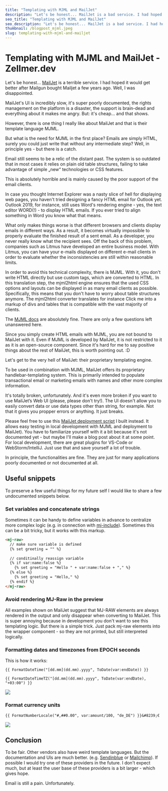 ```yaml
---
title: "Templating with MJML and MailJet"
description: "Let's be honest... MailJet is a bad service. I had hoped it would get better after Mailgun bought Mailjet a few years ago. I was disappointed. MailJet's service is incredibly inconvenient to use, but it's cheap... so it shows. However, there is one thing I really like about MailJet and that is their template language MJML. Let's discover its undocumented features!"
seo_title: "Templating with MJML and MailJet"
seo_description: "Let's be honest... MailJet is a bad service. I had hoped it would get better after Mailgun bought Mailjet a few years ago. I was disappointed. MailJet's service is incredibly inconvenient to use, but it's cheap... so it shows. However, there is one thing I really like about MailJet and that is their template language MJML. Let's discover its undocumented features!"
thumbnail: /blogpost_mjml.jpeg
slug: templating-with-mjml-and-mailjet
---
```


# Templating with MJML and MailJet - Zellmer.dev
Let's be honest... [MailJet](https://www.mailjet.com/) is a terrible service. I had hoped it would get better after Mailgun bought Mailjet a few years ago. Well, I was disappointed.

MailJet's UI is incredibly slow, it's super poorly documented, the rights management on the platform is a disaster, the support is brain-dead and everything about it makes me angry. But: it's cheap... and that shows.

However, there is one thing I really like about MailJet and that is their template language MJML.

But what is the need for MJML in the first place? Emails are simply HTML, surely you could just write that without any intermediate step? Well, in principle yes - but there is a catch.

Email still seems to be a relic of the distant past. The system is so outdated that in most cases it relies on plain old table structures, failing to take advantage of simple „new“ technologies or CSS features.

This is absolutely horrible and is mainly caused by the poor support of the email clients.

In case you thought Internet Explorer was a nasty slice of hell for displaying web pages, you haven't tried designing a fancy HTML email for Outlook yet. Outlook 2019, for instance, still uses Word's rendering engine - yes, the text editor WORD(!) - to display HTML emails. If you ever tried to align something in Word you know what that means.

What only makes things worse is that different browsers and clients display emails in different ways. As a result, it becomes virtually impossible to properly evaluate the finished result of a sent email. As a developer, you never really know what the recipient sees. Off the back of this problem, companies such as Litmus have developed an entire business model. With Litmus, you can have your e-mails displayed on different e-mail clients in order to evaluate whether the inconsistencies are still within reasonable limits.

In order to avoid this technical complexity, there is MJML. With it, you don't write HTML directly but use custom tags, which are converted to HTML. In this translation step, the mjml2html engine ensures that the used CSS options and layouts can be displayed in as many email clients as possible. Specifically, this means that you don't have to worry about table structures anymore. The mjml2html converter translates for instance <mj-button>Click me<mj-button> into a markup of divs and tables that is compatible with the vast majority of clients.

The [MJML docs](https://documentation.mjml.io/) are absolutely fine. There are only a few questions left unanswered here.

Since you simply create HTML emails with MJML, you are not bound to MailJet with it. Even if MJML is developed by MailJet, it is not restricted to it as it is an open-source component. Since it's hard for me to say positive things about the rest of MailJet, this is worth pointing out. :D

Let's get to the very hell of MailJet: their proprietary templating engine.

To be used in combination with MJML, MailJet offers its proprietary handlebar-templating system. This is primarily intended to populate transactional email or marketing emails with names and other more complex information.

It's totally broken, unfortunately. And it's even more broken if you want to use MailJet’s Web UI (please, please don't try!). The UI doesn't allow you to easily convert data or use data types other than string, for example. Not that it gives you propper errors or anything. It just breaks.

Please feel free to use this [MailJet deployment script](https://github.com/lennartzellmer/mailjet-deployment-template) I built instead. It allows easy testing in local development with MJML and deployment to MailJet). You have to familiarize yourself with it a bit because it's not documented yet - but maybe I'll make a blog post about it at some point. For local development, there are great plugins for VS-Code or WebStorm/IntelliJ. Just use that and save yourself a lot of trouble.

In principle, the functionalities are fine. They are just for many applications poorly documented or not documented at all.

## Useful snippets

To preserve a few useful things for my future self I would like to share a few undocumented snippets below.

### Set variables and concatenate strings

Sometimes it can be handy to define variables in advance to centralize more complex logic (e.g. in connection with [mj-include](https://documentation.mjml.io/#mj-include)). Sometimes this can be a bit tricky, but it works with this markup.

``` html
<mj-raw>
  // make sure variable is defined
  {% set greeting = "" %}
  
  // conditinally reassign variable
  {% if var:name:false %}
    {% set greeting = "Hello " + var:name:false + "," %}
  {% else %}
    {% set greeting = "Hello," %}
  {% endif %}
</mj-raw>
```

### Avoid rendering MJ-Raw in the preview

All examples shown on MailJet suggest that MJ-RAW elements are always rendered in the output and only disappear when converting to MailJet. This is super annoying because in development you don't want to see this templating logic. But there is a simple trick. Just pack mj-raw elements into the wrapper component - so they are not printed, but still interpreted logically.

### Formatting dates and timezones from EPOCH seconds

This is how it works:

```
{{ FormatDateTime("[dd.mm](dd.mm).yyyy", ToDate(var:endDate)) }}

{{ FormatDateTimeTZ("[dd.mm](dd.mm).yyyy", ToDate(var:endDate), "+03:00") }}
```

![](https://prismic-io.s3.amazonaws.com/zellmer-dev/75747ca4-034d-40fa-b20f-1847b5856513_Frame+2.png)

### Format currency units

```
{{ FormatNumberLocale("#,##0.00", var:amount/100, "de_DE") }}&#8239;€
```

![](https://images.prismic.io/zellmer-dev/b288db39-7f2b-45e7-91d0-694993d933f4_Frame+3.png?auto=compress,format&rect=2,0,2593,502&w=1400&h=271)

Conclusion
----------

To be fair. Other vendors also have weird template languages. But the documentation and UIs are much better. (e.g. [Sendinblue](https://help.sendinblue.com/hc/en-us/articles/360000946299-About-Sendinblue-Template-Language) or [Mailchimp](https://mailchimp.com/developer/transactional/docs/templates-dynamic-content/#handlebars)). If possible I would try one of these providers in the future. I don't expect much, but at least the user base of these providers is a bit larger - which gives hope.

Email is still a pain. Unfortunately.